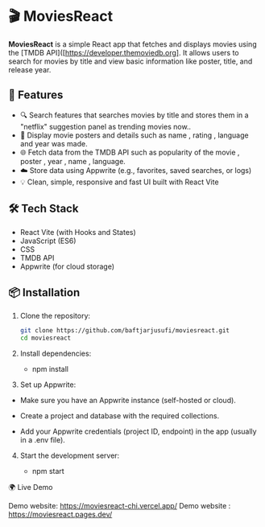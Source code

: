 # 🎬 MoviesReact

**MoviesReact** is a simple React app that fetches and displays movies using the [TMDB API]([https://developer.themoviedb.org]. It allows users to search for movies by title and view basic information like poster, title, and release year.

## 🚀 Features

- 🔍 Search features that searches movies by title and stores them in a "netflix" suggestion panel as trending movies now..
- 🎥 Display movie posters and details such as name , rating , language and year was made.
- 🌐 Fetch data from the TMDB API such as popularity of the movie , poster , year , name , language.
- ☁️ Store data using Appwrite (e.g., favorites, saved searches, or logs)
- 💡 Clean, simple, responsive and fast UI built with React Vite


## 🛠️ Tech Stack

- React Vite (with Hooks and States)
- JavaScript (ES6)
- CSS
- TMDB API
- Appwrite (for cloud storage)

## 📦 Installation

1. Clone the repository:
   ```bash
   git clone https://github.com/baftjarjusufi/moviesreact.git
   cd moviesreact
2. Install dependencies:

     - npm install

3. Set up Appwrite:

  - Make sure you have an Appwrite instance (self-hosted or cloud).

  - Create a project and database with the required collections.

  - Add your Appwrite credentials (project ID, endpoint) in the app (usually in a .env file).

4. Start the development server:

     - npm start


🌍 Live Demo

Demo website: https://moviesreact-chi.vercel.app/
Demo website : https://moviesreact.pages.dev/
